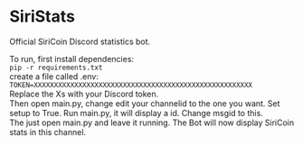 # SiriStats

Official SiriCoin Discord statistics bot.  
  
  
To run, first install dependencies:  
```pip -r requirements.txt```  
create a file called .env: 
```TOKEN=XXXXXXXXXXXXXXXXXXXXXXXXXXXXXXXXXXXXXXXXXXXXXXXXXXXXXX```   
Replace the Xs with your Discord token.  
Then open main.py, change edit your channelid to the one you want. Set setup to True. Run main.py, it will display a id. Change msgid to this.  
The just open main.py and leave it running. The Bot will now display SiriCoin stats in this channel.
